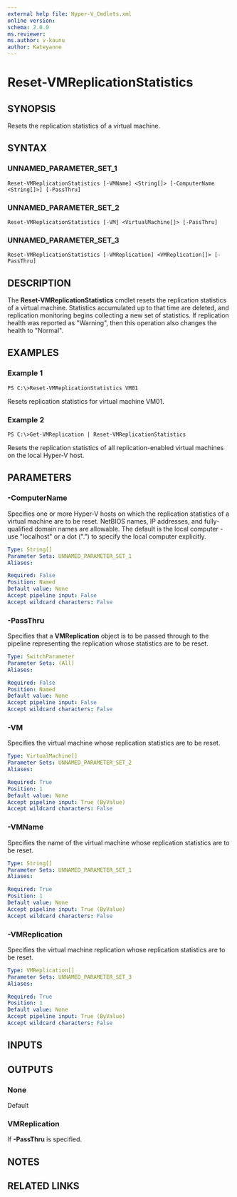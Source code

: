 ```yaml
---
external help file: Hyper-V_Cmdlets.xml
online version: 
schema: 2.0.0
ms.reviewer:
ms.author: v-kaunu
author: Kateyanne
---
```


# Reset-VMReplicationStatistics

## SYNOPSIS
Resets the replication statistics of a virtual machine.

## SYNTAX

### UNNAMED_PARAMETER_SET_1
```
Reset-VMReplicationStatistics [-VMName] <String[]> [-ComputerName <String[]>] [-PassThru]
```

### UNNAMED_PARAMETER_SET_2
```
Reset-VMReplicationStatistics [-VM] <VirtualMachine[]> [-PassThru]
```

### UNNAMED_PARAMETER_SET_3
```
Reset-VMReplicationStatistics [-VMReplication] <VMReplication[]> [-PassThru]
```

## DESCRIPTION
The **Reset-VMReplicationStatistics** cmdlet resets the replication statistics of a virtual machine.
Statistics accumulated up to that time are deleted, and replication monitoring begins collecting a new set of statistics.
If replication health was reported as "Warning", then this operation also changes the health to "Normal".

## EXAMPLES

### Example 1
```
PS C:\>Reset-VMReplicationStatistics VM01
```

Resets replication statistics for virtual machine VM01.

### Example 2
```
PS C:\>Get-VMReplication | Reset-VMReplicationStatistics
```

Resets the replication statistics of all replication-enabled virtual machines on the local Hyper-V host.

## PARAMETERS

### -ComputerName
Specifies one or more Hyper-V hosts on which the replication statistics of a virtual machine are to be reset.
NetBIOS names, IP addresses, and fully-qualified domain names are allowable.
The default is the local computer - use "localhost" or a dot (".") to specify the local computer explicitly.

```yaml
Type: String[]
Parameter Sets: UNNAMED_PARAMETER_SET_1
Aliases: 

Required: False
Position: Named
Default value: None
Accept pipeline input: False
Accept wildcard characters: False
```

### -PassThru
Specifies that a **VMReplication** object is to be passed through to the pipeline representing the replication whose statistics are to be reset.

```yaml
Type: SwitchParameter
Parameter Sets: (All)
Aliases: 

Required: False
Position: Named
Default value: None
Accept pipeline input: False
Accept wildcard characters: False
```

### -VM
Specifies the virtual machine whose replication statistics are to be reset.

```yaml
Type: VirtualMachine[]
Parameter Sets: UNNAMED_PARAMETER_SET_2
Aliases: 

Required: True
Position: 1
Default value: None
Accept pipeline input: True (ByValue)
Accept wildcard characters: False
```

### -VMName
Specifies the name of the virtual machine whose replication statistics are to be reset.

```yaml
Type: String[]
Parameter Sets: UNNAMED_PARAMETER_SET_1
Aliases: 

Required: True
Position: 1
Default value: None
Accept pipeline input: True (ByValue)
Accept wildcard characters: False
```

### -VMReplication
Specifies the virtual machine replication whose replication statistics are to be reset.

```yaml
Type: VMReplication[]
Parameter Sets: UNNAMED_PARAMETER_SET_3
Aliases: 

Required: True
Position: 1
Default value: None
Accept pipeline input: True (ByValue)
Accept wildcard characters: False
```

## INPUTS

## OUTPUTS

### None
Default

### VMReplication
If **-PassThru** is specified.

## NOTES

## RELATED LINKS

